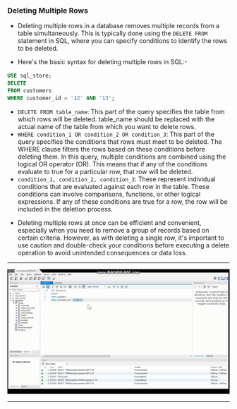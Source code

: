 ### Deleting Multiple Rows

- Deleting multiple rows in a database removes multiple records from a table simultaneously. This is typically done using the `DELETE FROM` statement in SQL, where you can specify conditions to identify the rows to be deleted.

- Here's the basic syntax for deleting multiple rows in SQL:-

```sql
USE sql_store;
DELETE 
FROM customers
WHERE customer_id = '12' AND '13';
```

* `DELETE FROM table_name`: This part of the query specifies the table from which rows will be deleted. table_name should be replaced with the actual name of the table from which you want to delete rows.
* `WHERE condition_1 OR condition_2 OR condition_3`: This part of the query specifies the conditions that rows must meet to be deleted. The WHERE clause filters the rows based on these conditions before deleting them. In this query, multiple conditions are combined using the logical OR operator (OR). This means that if any of the conditions evaluate to true for a particular row, that row will be deleted.
* `condition_1, condition_2, condition_3`: These represent individual conditions that are evaluated against each row in the table. These conditions can involve comparisons, functions, or other logical expressions. If any of these conditions are true for a row, the row will be included in the deletion process.

- Deleting multiple rows at once can be efficient and convenient, especially when you need to remove a group of records based on certain criteria. However, as with deleting a single row, it's important to use caution and double-check your conditions before executing a delete operation to avoid unintended consequences or data loss.
<hr>

<img src ='./assets/delete-multiple.gif'>

<hr>